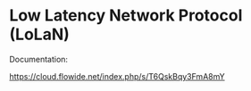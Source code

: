#  Low Latency Network Protocol (LoLaN)


Documentation:

https://cloud.flowide.net/index.php/s/T6QskBqy3FmA8mY
